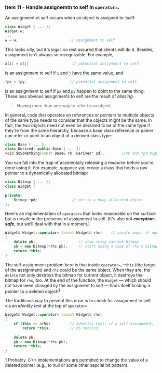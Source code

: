### Item 11 - Handle assignemtn to self in `operator=`.
An assignment ot self occurs when an object is assigned to itself:
```C++
class Widget { ... };
Widget w;
...
w = w;                        // assignment to self
```
This looks silly, but it's legal, so rest assured that clients will do it. Besides, assignment isn't always so recognizable. For example,
```C++
a[i] = a[j]                    // potential assignment to self
```
is an assignment to self if `i` and `j` have the same value, and
```C++
*px = *py;                    // potential assignment to self
```
is an assignment to self if `px` and `py` happen to point to the same thing. These less obvious assignments to self are the result of _aliasing_
> Having more than one way to refer to an object.

In general, code that operates on references or pointers to multiple objects of the same type needs to consider that the objects might be the same. In fact, the two objects need not even be declared to be of the same type if they're from the same hierarchy, because a base class reference or poiner can refer or point to an object of a derived class type:
```C++
class Base { ... };
class Derived: public Base { ... };
void doSomething(const Base& rb, Derived* pd);        //rb and *pd might actually be the same object,
```
You can fall into the trap of accidentally releasing a resource before you're done using it. For example, suppose you create a class that holds a raw pointer to a dynamically allocated bitmap:
```C++
class Bitmap { ... };
class Widget {
    ...
private:
    Bitmap *pd;                // ptr to a heap-allocated object
};
```
Here's an implementation of `operator=` that looks reasonable on the surface but is unsafe in the presence of assignment to self. (It's also not **_exception-safe_**, but we'll deal with that in a moment.)
```C++
Widget& Widget::operator= (const Widget& rhs)    // unsafe impl. of operator=
{
    delete pb;                    // stop using current bitmap
    pb = new Bitmap(*rhs.pb);     // start using a copy of rhs's bitmap
    return *this;
}
```
The self-assignment problem here is that inside `operator=`, `*this` (the target of the assignment) and `rhs` could be the same object. When they are, the `delete` not only destroys the bitmap for current object, it destroys the bitmap for `rhs`, too. At the end of the function, the `Widget` — which should not have been changed by the assignment to self — finds itself holding a pointer to a deleted object!<sup>[1](#myfootnote1)</sup>

The traditional way to prevent this error is to check for assignment to self via an _identity test_ at the top of `operator=`:
```C++
Widget& Widget::operator= (const Widget& rhs)
{
    if (this == &rhs)         // identity test: if a self-assignment,
        return *this;         // do nothing.
        
    delete pb;
    pb = new Bitmap(*rhs.pb);
    return *this;
}
```



<a name="myfootnote1">1</a> Probably. C++ implementations are permitted to change the value of a deleted pointer (e.g., to null or some other sepcial bit pattern).






